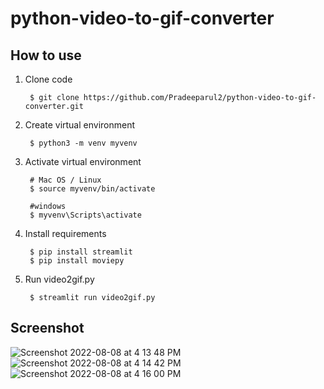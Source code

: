 # python-video-to-gif-converter

## How to use 

1. Clone code

		$ git clone https://github.com/Pradeeparul2/python-video-to-gif-converter.git
		
2. Create virtual environment

		$ python3 -m venv myvenv
		
3. Activate virtual environment

		# Mac OS / Linux
		$ source myvenv/bin/activate
		
		#windows
		$ myvenv\Scripts\activate
		

3. Install requirements

		$ pip install streamlit
		$ pip install moviepy
		
4. Run video2gif.py

		$ streamlit run video2gif.py
		
## Screenshot 

![Screenshot 2022-08-08 at 4 13 48 PM](https://user-images.githubusercontent.com/40915147/183400660-652267b0-31b9-44c7-ab9c-309cf2340645.png)
![Screenshot 2022-08-08 at 4 14 42 PM](https://user-images.githubusercontent.com/40915147/183400775-3a5ac8c5-58ed-4e62-95e4-c85c547ffdde.png)
![Screenshot 2022-08-08 at 4 16 00 PM](https://user-images.githubusercontent.com/40915147/183400956-838179b8-8c7d-48f7-a23d-8a6ed37432db.png)

